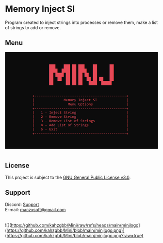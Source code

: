 # Memory Inject SI

Program created to inject strings into processes or remove them, make a list of strings to add or remove.

## Menu

![App Screenshot](https://github.com/kahzgbb/Minj/blob/main/print.png?raw=true)

#

## License
This project is subject to the [GNU General Public License v3.0](LICENSE). 

## Support
Discord: [Support](https://discord.gg/ZkpFeA8T6a)
<br>
E-mail: maczxsoft@gmail.com
<br>
<br>
<br>
![](https://github.com/kahzgbb/Minj/raw/refs/heads/main/minjlogo](https://github.com/kahzgbb/Minj/blob/main/minjlogo.png)](https://github.com/kahzgbb/Minj/blob/main/minjlogo.png?raw=true)
